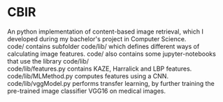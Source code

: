 # CBIR
An python implementation of content-based image retrieval, which I developed during my bachelor's project in Computer Science. <br>
code/ contains subfolder code/lib/ which defines different ways of calculating image features. code/ also contains some jupyter-notebooks that use the library code/lib/ <br>
code/lib/features.py contains KAZE, Harralick and LBP features. <br>
code/lib/MLMethod.py computes features using a CNN. <br>
code/lib/vggModel.py performs transfer learning, by further training the pre-trained image classifier VGG16 on medical images.


